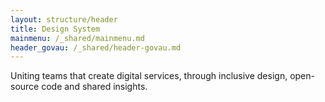```yaml
---
layout: structure/header
title: Design System
mainmenu: /_shared/mainmenu.md
header_govau: /_shared/header-govau.md
---
```


Uniting teams that create digital services, through inclusive design, open-source code and shared insights.
